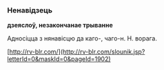 ### Ненавідзець
**дзеяслоў, незакончанае трыванне**

Адносіцца з нянавісцю да каго-, чаго-н. Н. ворага.

<a rel="author">[http://rv-blr.com/](http://rv-blr.com/slounik.jsp?letterId=0&maskId=0&pageId=1902)</a>
